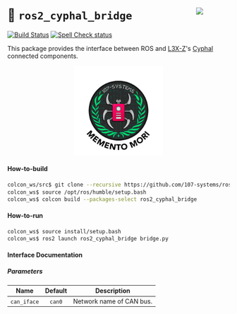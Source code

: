 <a href="https://107-systems.org/"><img align="right" src="https://raw.githubusercontent.com/107-systems/.github/main/logo/107-systems.png" width="15%"></a>
:floppy_disk: `ros2_cyphal_bridge`
==================================
[![Build Status](https://github.com/107-systems/ros2_cyphal_bridge/actions/workflows/ros2.yml/badge.svg)](https://github.com/107-systems/ros2_cyphal_bridge/actions/workflows/ros2.yml)
[![Spell Check status](https://github.com/107-systems/ros2_cyphal_bridge/actions/workflows/spell-check.yml/badge.svg)](https://github.com/107-systems/ros2_cyphal_bridge/actions/workflows/spell-check.yml)

This package provides the interface between ROS and [L3X-Z](https://github.com/107-systems/l3xz)'s [Cyphal](https://opencyphal.org) connected components.

<p align="center">
  <a href="https://github.com/107-systems/l3xz"><img src="https://raw.githubusercontent.com/107-systems/.github/main/logo/l3xz-logo-memento-mori-github.png" width="40%"></a>
</p>

#### How-to-build
```bash
colcon_ws/src$ git clone --recursive https://github.com/107-systems/ros2_cyphal_bridge
colcon_ws$ source /opt/ros/humble/setup.bash
colcon_ws$ colcon build --packages-select ros2_cyphal_bridge
```

#### How-to-run
```bash
colcon_ws$ source install/setup.bash
colcon_ws$ ros2 launch ros2_cyphal_bridge bridge.py
```

#### Interface Documentation
##### Parameters
| Name | Default | Description |
|:-:|:-:|-|
| `can_iface` | `can0` | Network name of CAN bus. |
